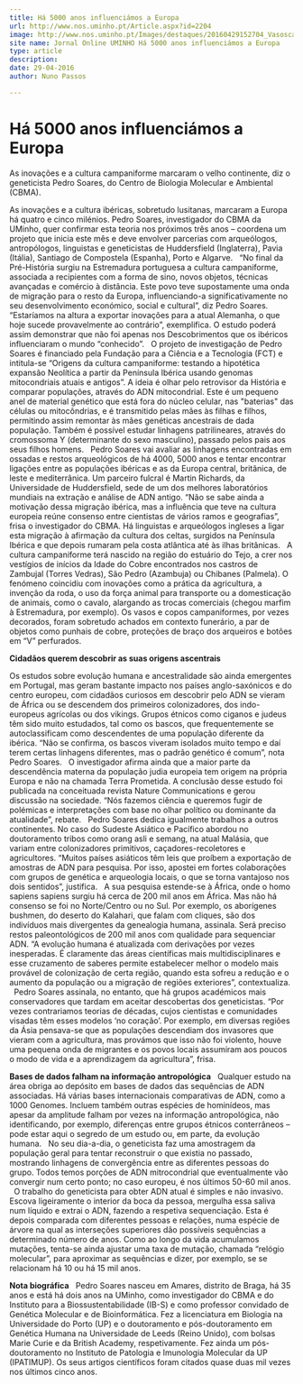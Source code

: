 ```yaml
---
title: Há 5000 anos influenciámos a Europa
url: http://www.nos.uminho.pt/Article.aspx?id=2204
image: http://www.nos.uminho.pt/Images/destaques/20160429152704_VasoscampaniformesdeZamora.jpg
site name: Jornal Online UMINHO Há 5000 anos influenciámos a Europa
type: article
description: 
date: 29-04-2016
author: Nuno Passos

---
```

# Há 5000 anos influenciámos a Europa


  

As inovações e a cultura campaniforme marcaram o velho continente, diz o geneticista Pedro Soares, do Centro de Biologia Molecular e Ambiental (CBMA).

As inovações e a cultura ibéricas, sobretudo lusitanas, marcaram a Europa há quatro e cinco milénios. Pedro Soares, investigador do CBMA da UMinho, quer confirmar esta teoria nos próximos três anos – coordena um projeto que inicia este mês e deve envolver parcerias com arqueólogos, antropólogos, linguistas e geneticistas de Huddersfield (Inglaterra), Pavia (Itália), Santiago de Compostela (Espanha), Porto e Algarve.
 
“No final da Pré-História surgiu na Estremadura portuguesa a cultura campaniforme, associada a recipientes com a forma de sino, novos objetos, técnicas avançadas e comércio à distância. Este povo teve supostamente uma onda de migração para o resto da Europa, influenciando-a significativamente no seu desenvolvimento económico, social e cultural”, diz Pedro Soares. “Estaríamos na altura a exportar inovações para a atual Alemanha, o que hoje sucede provavelmente ao contrário”, exemplifica. O estudo poderá assim demonstrar que não foi apenas nos Descobrimentos que os ibéricos influenciaram o mundo “conhecido”.
 
O projeto de investigação de Pedro Soares é financiado pela Fundação para a Ciência e a Tecnologia (FCT) e intitula-se “Origens da cultura campaniforme: testando a hipotética expansão Neolítica a partir da Península Ibérica usando genomas mitocondriais atuais e antigos”. A ideia é olhar pelo retrovisor da História e comparar populações, através do ADN mitocondrial. Este é um pequeno anel de material genético que está fora do núcleo celular, nas "baterias" das células ou mitocôndrias, e é transmitido pelas mães às filhas e filhos, permitindo assim remontar às mães genéticas ancestrais de dada população. Também é possível estudar linhagens patrilineares, através do cromossoma Y (determinante do sexo masculino), passado pelos pais aos seus filhos homens.
 
Pedro Soares vai avaliar as linhagens encontradas em ossadas e restos arqueológicos de há 4000, 5000 anos e tentar encontrar ligações entre as populações ibéricas e as da Europa central, britânica, de leste e mediterrânica. Um parceiro fulcral é Martin Richards, da Universidade de Huddersfield, sede de um dos melhores laboratórios mundiais na extração e análise de ADN antigo. “Não se sabe ainda a motivação dessa migração ibérica, mas a influência que teve na cultura europeia reúne consenso entre cientistas de vários ramos e geografias”, frisa o investigador do CBMA. Há linguistas e arqueólogos ingleses a ligar esta migração à afirmação da cultura dos celtas, surgidos na Península Ibérica e que depois rumaram pela costa atlântica até às ilhas britânicas.
 
A cultura campaniforme terá nascido na região do estuário do Tejo, a crer nos vestígios de inícios da Idade do Cobre encontrados nos castros de Zambujal (Torres Vedras), São Pedro (Azambuja) ou Chibanes (Palmela). O fenómeno coincidiu com inovações como a prática da agricultura, a invenção da roda, o uso da força animal para transporte ou a domesticação de animais, como o cavalo, alargando as trocas comerciais (chegou marfim à Estremadura, por exemplo). Os vasos e copos campaniformes, por vezes decorados, foram sobretudo achados em contexto funerário, a par de objetos como punhais de cobre, proteções de braço dos arqueiros e botões em “V” perfurados.
 

**Cidadãos querem descobrir as suas origens ascentrais** 

Os estudos sobre evolução humana e ancestralidade são ainda emergentes em Portugal, mas geram bastante impacto nos países anglo-saxónicos e do centro europeu, com cidadãos curiosos em descobrir pelo ADN se vieram de África ou se descendem dos primeiros colonizadores, dos indo-europeus agrícolas ou dos vikings. Grupos étnicos como ciganos e judeus têm sido muito estudados, tal como os bascos, que frequentemente se autoclassificam como descendentes de uma população diferente da ibérica. “Não se confirma, os bascos viveram isolados muito tempo e daí terem certas linhagens diferentes, mas o padrão genético é comum”, nota Pedro Soares.
 
O investigador afirma ainda que a maior parte da descendência materna da população judia europeia tem origem na própria Europa e não na chamada Terra Prometida. A conclusão desse estudo foi publicada na conceituada revista Nature Communications e gerou discussão na sociedade. “Nós fazemos ciência e queremos fugir de polémicas e interpretações com base no olhar político ou dominante da atualidade”, rebate.
 
Pedro Soares dedica igualmente trabalhos a outros continentes. No caso do Sudeste Asiático e Pacífico abordou no doutoramento tribos como orang asli e semang, na atual Malásia, que variam entre colonizadores primitivos, caçadores-recoletores e agricultores. “Muitos países asiáticos têm leis que proíbem a exportação de amostras de ADN para pesquisa. Por isso, apostei em fortes colaborações com grupos de genética e arqueologia locais, o que se torna vantajoso nos dois sentidos”, justifica.
 
A sua pesquisa estende-se à África, onde o homo sapiens sapiens surgiu há cerca de 200 mil anos em África. Mas não há consenso se foi no Norte/Centro ou no Sul. Por exemplo, os aborígenes bushmen, do deserto do Kalahari, que falam com cliques, são dos indivíduos mais divergentes da genealogia humana, assinala. Será preciso restos paleontológicos de 200 mil anos com qualidade para sequenciar ADN. “A evolução humana é atualizada com derivações por vezes inesperadas. É claramente das áreas científicas mais multidisciplinares e esse cruzamento de saberes permite estabelecer melhor o modelo mais provável de colonização de certa região, quando esta sofreu a redução e o aumento da população ou a migração de regiões exteriores”, contextualiza.
 
Pedro Soares assinala, no entanto, que há grupos académicos mais conservadores que tardam em aceitar descobertas dos geneticistas. “Por vezes contrariamos teorias de décadas, cujos cientistas e comunidades visadas têm esses modelos ‘no coração’. Por exemplo, em diversas regiões da Ásia pensava-se que as populações descendiam dos invasores que vieram com a agricultura, mas provámos que isso não foi violento, houve uma pequena onda de migrantes e os povos locais assumiram aos poucos o modo de vida e a aprendizagem da agricultura”, frisa.
 

**Bases de dados falham na informação antropológica** 
 
Qualquer estudo na área obriga ao depósito em bases de dados das sequências de ADN associadas. Há várias bases internacionais comparativas de ADN, como a 1000 Genomes. Incluem também outras espécies de hominídeos, mas apesar da amplitude falham por vezes na informação antropológica, não identificando, por exemplo, diferenças entre grupos étnicos conterrâneos – pode estar aqui o segredo de um estudo ou, em parte, da evolução humana.
 
No seu dia-a-dia, o geneticista faz uma amostragem da população geral para tentar reconstruir o que existia no passado, mostrando linhagens de convergência entre as diferentes pessoas do grupo. Todos temos porções de ADN mitrocondrial que eventualmente vão convergir num certo ponto; no caso europeu, é nos últimos 50-60 mil anos.
 
O trabalho do geneticista para obter ADN atual é simples e não invasivo. Escova ligeiramente o interior da boca da pessoa, mergulha essa saliva num líquido e extrai o ADN, fazendo a respetiva sequenciação. Esta é depois comparada com diferentes pessoas e relações, numa espécie de árvore na qual as interseções superiores dão possíveis sequências a determinado número de anos. Como ao longo da vida acumulamos mutações, tenta-se ainda ajustar uma taxa de mutação, chamada “relógio molecular”, para aproximar as sequências e dizer, por exemplo, se se relacionam há 10 ou há 15 mil anos.
 

**Nota biográfica** 
 
Pedro Soares nasceu em Amares, distrito de Braga, há 35 anos e está há dois anos na UMinho, como investigador do CBMA e do Instituto para a Biossustentabilidade (IB-S) e como professor convidado de Genética Molecular e de Bioinformática. Fez a licenciatura em Biologia na Universidade do Porto (UP) e o doutoramento e pós-doutoramento em Genética Humana na Universidade de Leeds (Reino Unido), com bolsas Marie Curie e da British Academy, respetivamente. Fez ainda um pós-doutoramento no Instituto de Patologia e Imunologia Molecular da UP (IPATIMUP). Os seus artigos científicos foram citados quase duas mil vezes nos últimos cinco anos.
 


